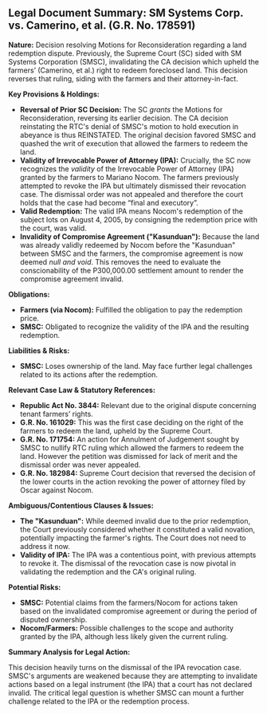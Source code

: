 ## Legal Document Summary: SM Systems Corp. vs. Camerino, et al. (G.R. No. 178591)

**Nature:** Decision resolving Motions for Reconsideration regarding a land redemption dispute. Previously, the Supreme Court (SC) sided with SM Systems Corporation (SMSC), invalidating the CA decision which upheld the farmers’ (Camerino, et al.) right to redeem foreclosed land. This decision reverses that ruling, siding with the farmers and their attorney-in-fact.

**Key Provisions & Holdings:**

*   **Reversal of Prior SC Decision:** The SC *grants* the Motions for Reconsideration, reversing its earlier decision. The CA decision reinstating the RTC's denial of SMSC's motion to hold execution in abeyance is thus REINSTATED. The original decision favored SMSC and quashed the writ of execution that allowed the farmers to redeem the land.
*   **Validity of Irrevocable Power of Attorney (IPA):** Crucially, the SC now recognizes the *validity* of the Irrevocable Power of Attorney (IPA) granted by the farmers to Mariano Nocom. The farmers previously attempted to revoke the IPA but ultimately dismissed their revocation case. The dismissal order was not appealed and therefore the court holds that the case had become “final and executory”.
*   **Valid Redemption:** The valid IPA means Nocom's redemption of the subject lots on August 4, 2005, by consigning the redemption price with the court, was valid.
*   **Invalidity of Compromise Agreement ("Kasunduan"):** Because the land was already validly redeemed by Nocom before the "Kasunduan" between SMSC and the farmers, the compromise agreement is now deemed *null and void*. This removes the need to evaluate the conscionability of the P300,000.00 settlement amount to render the compromise agreement invalid.

**Obligations:**

*   **Farmers (via Nocom):** Fulfilled the obligation to pay the redemption price.
*   **SMSC:** Obligated to recognize the validity of the IPA and the resulting redemption.

**Liabilities & Risks:**

*   **SMSC:** Loses ownership of the land. May face further legal challenges related to its actions after the redemption.

**Relevant Case Law & Statutory References:**

*   **Republic Act No. 3844:** Relevant due to the original dispute concerning tenant farmers’ rights.
*   **G.R. No. 161029:** This was the first case deciding on the right of the farmers to redeem the land, upheld by the Supreme Court.
*   **G.R. No. 171754:** An action for Annulment of Judgement sought by SMSC to nullify RTC ruling which allowed the farmers to redeem the land. However the petition was dismissed for lack of merit and the dismissal order was never appealed.
*   **G.R. No. 182984:** Supreme Court decision that reversed the decision of the lower courts in the action revoking the power of attorney filed by Oscar against Nocom.

**Ambiguous/Contentious Clauses & Issues:**

*   **The "Kasunduan":** While deemed invalid due to the prior redemption, the Court previously considered whether it constituted a valid novation, potentially impacting the farmer's rights. The Court does not need to address it now.
*   **Validity of IPA:** The IPA was a contentious point, with previous attempts to revoke it. The dismissal of the revocation case is now pivotal in validating the redemption and the CA's original ruling.

**Potential Risks:**

*   **SMSC:** Potential claims from the farmers/Nocom for actions taken based on the invalidated compromise agreement or during the period of disputed ownership.
*   **Nocom/Farmers:** Possible challenges to the scope and authority granted by the IPA, although less likely given the current ruling.

**Summary Analysis for Legal Action:**

This decision heavily turns on the dismissal of the IPA revocation case. SMSC's arguments are weakened because they are attempting to invalidate actions based on a legal instrument (the IPA) that a court has not declared invalid. The critical legal question is whether SMSC can mount a further challenge related to the IPA or the redemption process.
